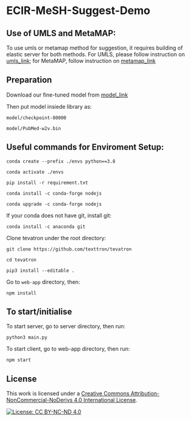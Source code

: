 # ECIR-MeSH-Suggest-Demo

## Use of UMLS and MetaMAP:

To use umls or metamap method for suggestion, it requires building of elastic server for both methods. For UMLS, please follow instruction on [umls_link](https://github.com/ielab/elastic-umls); for MetaMAP, follow instruction on [metamap_link](https://lhncbc.nlm.nih.gov/ii/tools/MetaMap/documentation/Installation.html)


## Preparation
Download our fine-tuned model from [model_link](https://drive.google.com/drive/folders/1VF5yeYgHnFtaspWGZNAsUIp-kQyHUzsI?usp=sharing)

Then put model insiede library as:
```
model/checkpoint-80000

model/PubMed-w2v.bin
```


## Useful commands for Enviroment Setup:

`conda create --prefix ./envs python==3.8`

`conda activate ./envs`

`pip install -r requirement.txt`


`conda install -c conda-forge nodejs`

`conda upgrade -c conda-forge nodejs`


If your conda does not have git, install git:

`conda install -c anaconda git`

Clone tevatron under the root directory:

`git clone https://github.com/texttron/tevatron`

`cd tevatron`

`pip3 install --editable .`

Go to `web-app` directory, then:

`npm install`


## To start/initialise

To start server, go to server directory, then run:

`python3 main.py`

To start client, go to web-app directory, then run:

`npm start`


## License

This work is licensed under a [Creative Commons Attribution-NonCommercial-NoDerivs 4.0 International License](https://creativecommons.org/licenses/by-nc-nd/4.0/).

[![License: CC BY-NC-ND 4.0](https://licensebuttons.net/l/by-nc-nd/4.0/88x31.png)](https://creativecommons.org/licenses/by-nc-nd/4.0/)






